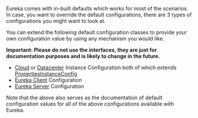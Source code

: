 Eureka comes with in-built defaults which works for most of the scenarios. In case, you want to override the default configurations, there are 3 types of configurations you might want to look at.

You can extend the following default configuration classes to provide your own configuration value by using any mechanism you would like.

**Important: Please do not use the interfaces, they are just for documentation purposes and is likely to change in the future.**

* [Cloud](https://github.com/Netflix/eureka/blob/master/eureka-client/src/main/java/com/netflix/appinfo/CloudInstanceConfig.java) or [Datacenter](https://github.com/Netflix/eureka/blob/master/eureka-client/src/main/java/com/netflix/appinfo/MyDataCenterInstanceConfig.java) Instance Configuration both of which extends [PropertiesInstanceConfig](https://github.com/Netflix/eureka/blob/master/eureka-client/src/main/java/com/netflix/appinfo/PropertiesInstanceConfig.java)
* [Eureka Client](https://github.com/Netflix/eureka/blob/master/eureka-client/src/main/java/com/netflix/discovery/DefaultEurekaClientConfig.java) Configuration
* [Eureka Server](https://github.com/Netflix/eureka/blob/master/eureka-core/src/main/java/com/netflix/eureka/DefaultEurekaServerConfig.java) Configuration 

Note that the above also serves as the documentation of default configuration values for all of the above configurations available with Eureka.